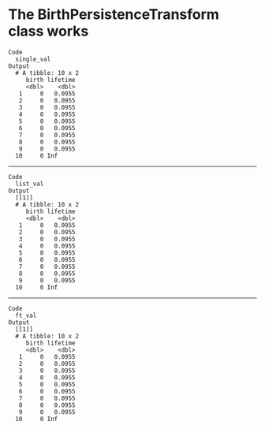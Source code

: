# The BirthPersistenceTransform class works

    Code
      single_val
    Output
      # A tibble: 10 x 2
         birth lifetime
         <dbl>    <dbl>
       1     0   0.0955
       2     0   0.0955
       3     0   0.0955
       4     0   0.0955
       5     0   0.0955
       6     0   0.0955
       7     0   0.0955
       8     0   0.0955
       9     0   0.0955
      10     0 Inf     

---

    Code
      list_val
    Output
      [[1]]
      # A tibble: 10 x 2
         birth lifetime
         <dbl>    <dbl>
       1     0   0.0955
       2     0   0.0955
       3     0   0.0955
       4     0   0.0955
       5     0   0.0955
       6     0   0.0955
       7     0   0.0955
       8     0   0.0955
       9     0   0.0955
      10     0 Inf     
      

---

    Code
      ft_val
    Output
      [[1]]
      # A tibble: 10 x 2
         birth lifetime
         <dbl>    <dbl>
       1     0   0.0955
       2     0   0.0955
       3     0   0.0955
       4     0   0.0955
       5     0   0.0955
       6     0   0.0955
       7     0   0.0955
       8     0   0.0955
       9     0   0.0955
      10     0 Inf     
      

